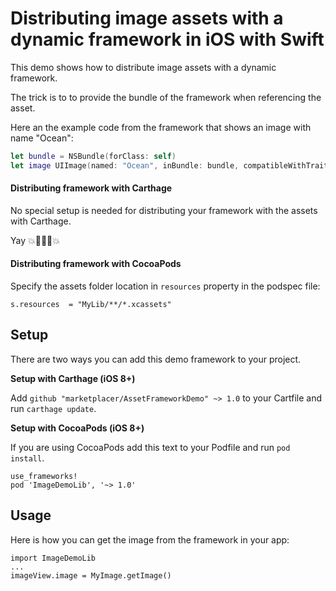 # Distributing image assets with a dynamic framework in iOS with Swift

This demo shows how to distribute image assets with a dynamic framework.

The trick is to to provide the bundle of the framework when referencing the asset.

Here an the example code from the framework that shows an image with name "Ocean":

```Swift
let bundle = NSBundle(forClass: self)
let image UIImage(named: "Ocean", inBundle: bundle, compatibleWithTraitCollection: nil)
```

#### Distributing framework with Carthage

No special setup is needed for distributing your framework with the assets with Carthage.

Yay 💥🐰🐰🐰💥

#### Distributing framework with CocoaPods

Specify the assets folder location in `resources` property in the podspec file:

```
s.resources  = "MyLib/**/*.xcassets"
```


## Setup

There are two ways you can add this demo framework to your project.


**Setup with Carthage (iOS 8+)**

Add `github "marketplacer/AssetFrameworkDemo" ~> 1.0` to your Cartfile and run `carthage update`.

**Setup with CocoaPods (iOS 8+)**

If you are using CocoaPods add this text to your Podfile and run `pod install`.

    use_frameworks!
    pod 'ImageDemoLib', '~> 1.0'


## Usage

Here is how you can get the image from the framework in your app:

```
import ImageDemoLib
...
imageView.image = MyImage.getImage()
```
